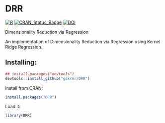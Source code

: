 # DRR
[![R](https://github.com/gdkrmr/DRR/actions/workflows/r.yml/badge.svg)](https://github.com/gdkrmr/DRR/actions/workflows/r.yml)
[![CRAN\_Status\_Badge](http://www.r-pkg.org/badges/version/DRR)](https://cran.r-project.org/package=DRR)
[![DOI](https://zenodo.org/badge/69353088.svg)](https://zenodo.org/badge/latestdoi/69353088)

Dimensionality Reduction via Regression

An implementation of Dimensionality Reduction
via Regression using Kernel Ridge Regression.

## Installing:
```R
## install.packages("devtools")
devtools::install_github("gdkrmr/DRR")
```

Install from CRAN:
```R
install.packages("DRR")
```

Load it:
```R
library(DRR)
```
